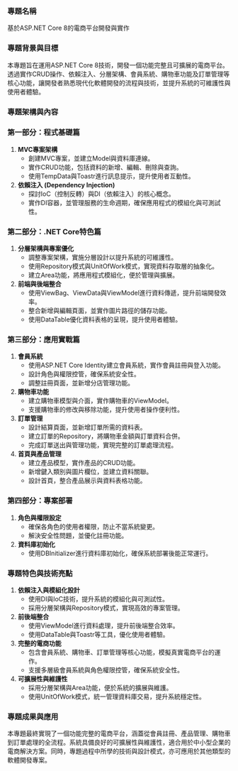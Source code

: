 ### **專題名稱**

基於ASP.NET Core 8的電商平台開發與實作

### **專題背景與目標**

本專題旨在運用ASP.NET Core 8技術，開發一個功能完整且可擴展的電商平台。透過實作CRUD操作、依賴注入、分層架構、會員系統、購物車功能及訂單管理等核心功能，讓開發者熟悉現代化軟體開發的流程與技術，並提升系統的可維護性與使用者體驗。

### **專題架構與內容**

### **第一部分：程式基礎篇**

1. **MVC專案架構**
    - 創建MVC專案，並建立Model與資料庫連線。
    - 實作CRUD功能，包括資料的新增、編輯、刪除與查詢。
    - 使用TempData與Toastr進行訊息提示，提升使用者互動性。
2. **依賴注入 (Dependency Injection)**
    - 探討IoC（控制反轉）與DI（依賴注入）的核心概念。
    - 實作DI容器，並管理服務的生命週期，確保應用程式的模組化與可測試性。

### **第二部分：.NET Core特色篇**

1. **分層架構與專案優化**
    - 調整專案架構，實施分層設計以提升系統的可維護性。
    - 使用Repository模式與UnitOfWork模式，實現資料存取層的抽象化。
    - 建立Area功能，將應用程式模組化，便於管理與擴展。
2. **前端與後端整合**
    - 使用ViewBag、ViewData與ViewModel進行資料傳遞，提升前端開發效率。
    - 整合新增與編輯頁面，並實作圖片路徑的儲存功能。
    - 使用DataTable優化資料表格的呈現，提升使用者體驗。

### **第三部分：應用實戰篇**

1. **會員系統**
    - 使用ASP.NET Core Identity建立會員系統，實作會員註冊與登入功能。
    - 設計角色與權限控管，確保系統安全性。
    - 調整註冊頁面，並新增分店管理功能。
2. **購物車功能**
    - 建立購物車模型與介面，實作購物車的ViewModel。
    - 支援購物車的修改與移除功能，提升使用者操作便利性。
3. **訂單管理**
    - 設計結算頁面，並新增訂單所需的資料表。
    - 建立訂單的Repository，將購物車金額與訂單資料合併。
    - 完成訂單送出與管理功能，實現完整的訂單處理流程。
4. **首頁與產品管理**
    - 建立產品模型，實作產品的CRUD功能。
    - 新增鍵入類別與圖片欄位，並建立資料關聯。
    - 設計首頁，整合產品展示與資料表格功能。

### **第四部分：專案部署**

1. **角色與權限設定**
    - 確保各角色的使用者權限，防止不當系統變更。
    - 解決安全性問題，並優化註冊功能。
2. **資料庫初始化**
    - 使用DBInitializer進行資料庫初始化，確保系統部署後能正常運行。

### **專題特色與技術亮點**

1. **依賴注入與模組化設計**
    - 使用DI與IoC技術，提升系統的模組化與可測試性。
    - 採用分層架構與Repository模式，實現高效的專案管理。
2. **前後端整合**
    - 使用ViewModel進行資料處理，提升前後端整合效率。
    - 使用DataTable與Toastr等工具，優化使用者體驗。
3. **完整的電商功能**
    - 包含會員系統、購物車、訂單管理等核心功能，模擬真實電商平台的運作。
    - 支援多層級會員系統與角色權限控管，確保系統安全性。
4. **可擴展性與維護性**
    - 採用分層架構與Area功能，便於系統的擴展與維護。
    - 使用UnitOfWork模式，統一管理資料庫交易，提升系統穩定性。

### **專題成果與應用**

本專題最終實現了一個功能完整的電商平台，涵蓋從會員註冊、產品管理、購物車到訂單處理的全流程。系統具備良好的可擴展性與維護性，適合用於中小型企業的電商解決方案。同時，專題過程中所學的技術與設計模式，亦可應用於其他類型的軟體開發專案。

